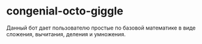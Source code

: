 # congenial-octo-giggle
Данный бот дает пользователю простые по базовой математике в виде сложения, вычитания, деления и умножения.
